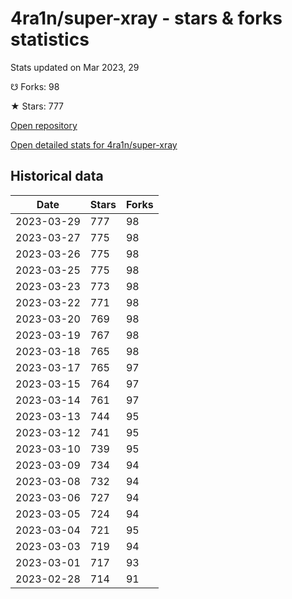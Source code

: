 # 4ra1n/super-xray - stars & forks statistics

Stats updated on Mar 2023, 29

☋ Forks: 98

★ Stars: 777

[Open repository](https://github.com/4ra1n/super-xray)

[Open detailed stats for 4ra1n/super-xray](https://reviewgithub.com/rep/4ra1n/super-xray)

## Historical data
| Date | Stars | Forks |
|------|-------|-------|
| 2023-03-29 | 777 | 98 | 
| 2023-03-27 | 775 | 98 | 
| 2023-03-26 | 775 | 98 | 
| 2023-03-25 | 775 | 98 | 
| 2023-03-23 | 773 | 98 | 
| 2023-03-22 | 771 | 98 | 
| 2023-03-20 | 769 | 98 | 
| 2023-03-19 | 767 | 98 | 
| 2023-03-18 | 765 | 98 | 
| 2023-03-17 | 765 | 97 | 
| 2023-03-15 | 764 | 97 | 
| 2023-03-14 | 761 | 97 | 
| 2023-03-13 | 744 | 95 | 
| 2023-03-12 | 741 | 95 | 
| 2023-03-10 | 739 | 95 | 
| 2023-03-09 | 734 | 94 | 
| 2023-03-08 | 732 | 94 | 
| 2023-03-06 | 727 | 94 | 
| 2023-03-05 | 724 | 94 | 
| 2023-03-04 | 721 | 95 | 
| 2023-03-03 | 719 | 94 | 
| 2023-03-01 | 717 | 93 | 
| 2023-02-28 | 714 | 91 | 

